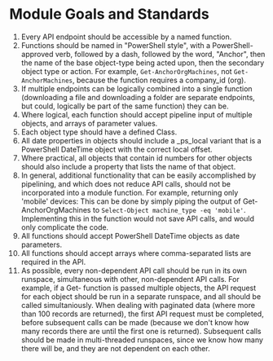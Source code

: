 # Module Goals and Standards

1. Every API endpoint should be accessible by a named function.
1. Functions should be named in "PowerShell style", with a PowerShell-approved verb, followed by a dash, followed by the word, "Anchor", then the name of the base object-type being acted upon, then the secondary object type or action. For example, `Get-AnchorOrgMachines`, not `Get-AnchorMachines`, because the function requires a company_id (org).
1. If multiple endpoints can be logically combined into a single function (downloading a file and downloading a folder are separate endpoints, but could, logically be part of the same function) they can be. 
1. Where logical, each function should accept pipeline input of multiple objects, and arrays of parameter values.
1. Each object type should have a defined Class.
1. All date properties in objects should include a _ps_local variant that is a PowerShell DateTime object with the correct local offset.
1. Where practical, all objects that contain id numbers for other objects should also include a property that lists the name of that object.
1. In general, additional functionality that can be easily accomplished by pipelining, and which does not reduce API calls, should not be incorporated into a module function. For example, returning only 'mobile' devices: This can be done by simply piping the output of Get-AnchorOrgMachines to `Select-Object machine_type -eq 'mobile'`. Implementing this in the function would not save API calls, and would only complicate the code.
1. All functions should accept PowerShell DateTime objects as date parameters.
1. All functions should accept arrays where comma-separated lists are required in the API.
1. As possible, every non-dependent API call should be run in its own runspace, simultaneous with other, non-dependent API calls. For example, if a Get- function is passed multiple objects, the API request for each object should be run in a separate runspace, and all should be called simultaniously. When dealing with paginated data (where more than 100 records are returned), the first API request must be completed, before subsequent calls can be made (because we don't know how many records there are until the first one is returned). Subsequent calls should be made in multi-threaded runspaces, since we know how many there will be, and they are not dependent on each other.
